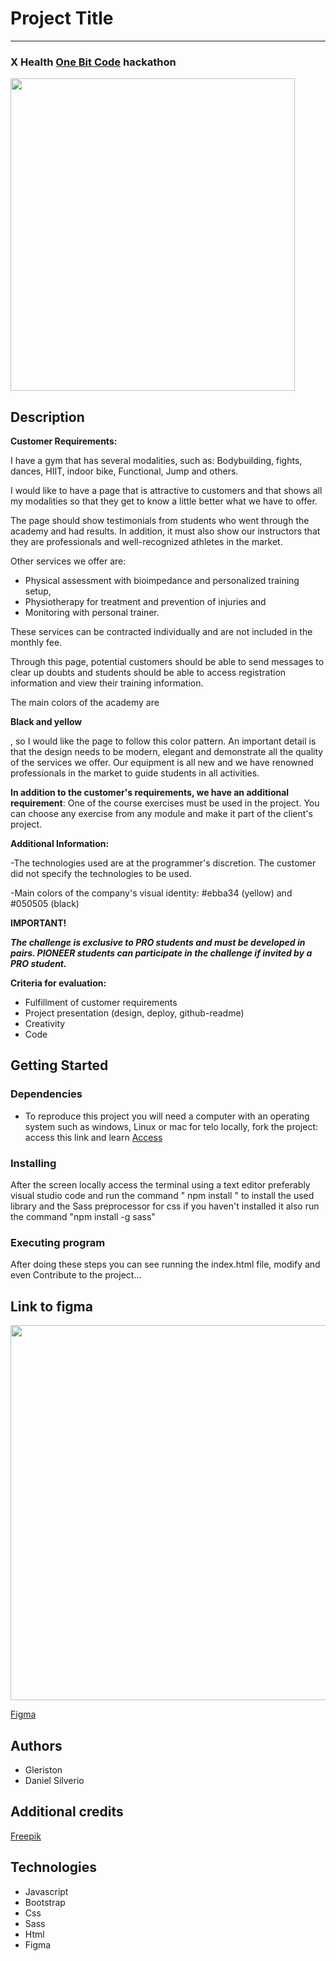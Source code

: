 # Project Title
_______

### X Health [One Bit Code](https://pro.onebitcode.com/) hackathon

<img src="./app/assets/images/gifs/gif-X-health.gif" width="95%" height="500px">

## Description

**Customer Requirements:**

I have a gym that has several modalities, such as: Bodybuilding, fights, dances, HIIT, indoor bike, Functional, Jump and others.

I would like to have a page that is attractive to customers and that shows all my modalities so that they get to know a little better what we have to offer.

The page should show testimonials from students who went through the academy and had results. In addition, it must also show our instructors that they are professionals and well-recognized athletes in the market.

Other services we offer are:

- Physical assessment with bioimpedance and personalized training setup,
- Physiotherapy for treatment and prevention of injuries and
- Monitoring with personal trainer.

These services can be contracted individually and are not included in the monthly fee.

Through this page, potential customers should be able to send messages to clear up doubts and students should be able to access registration information and view their training information.

The main colors of the academy are

**Black and yellow**

, so I would like the page to follow this color pattern. An important detail is that the design needs to be modern, elegant and demonstrate all the quality of the services we offer. Our equipment is all new and we have renowned professionals in the market to guide students in all activities.

**In addition to the customer's requirements, we have an additional requirement**: One of the course exercises must be used in the project. You can choose any exercise from any module and make it part of the client's project.

**Additional Information:**

-The technologies used are at the programmer's discretion. The customer did not specify the technologies to be used.

-Main colors of the company's visual identity: #ebba34 (yellow) and #050505 (black)

**IMPORTANT!**

***The challenge is exclusive to PRO students and must be developed in pairs. PIONEER students can participate in the challenge if invited by a PRO student.***

**Criteria for evaluation:**
- Fulfillment of customer requirements
- Project presentation (design, deploy, github-readme)
- Creativity
- Code

## Getting Started

### Dependencies
* To reproduce this project you will need a computer with an operating system such as windows, Linux or mac for telo locally, fork the project: access this link and learn 
[Access](https://docs.github.com/pt/get-started/quickstart/fork-a-repo ) 
### Installing
After the screen locally access the terminal using a text editor preferably visual studio code and run the command
" npm install " to install the used library and the Sass preprocessor for css if you haven't installed it also run the command
"npm install -g sass" 
### Executing program
After doing these steps you can see running the index.html file, modify and even Contribute to the project...

## Link to figma
<img src="./app/assets/images/gifs/gif-X-health-figma.gif" width="600px" heigth="400px">

[Figma](https://www.figma.com/file/yf95WdvXWGprG3vvzCsKn8/Xhealth?type=design&node-id=4%3A232&mode=dev)

## Authors

* Gleriston
* Daniel Silverio

## Additional credits

[Freepik](https://www.freepik.com/)

## Technologies
* Javascript
* Bootstrap
* Css
* Sass
* Html
* Figma
